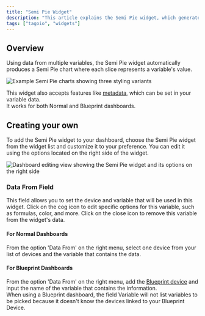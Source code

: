 ```yaml
---
title: "Semi Pie Widget"
description: "This article explains the Semi Pie widget, which generates a semi-circle pie chart from multiple variables, and shows how to add and customize it on your dashboard."
tags: ["tagoio", "widgets"]
---
```

## Overview

Using data from multiple variables, the Semi Pie widget automatically produces a Semi Pie chart where each slice represents a variable's value.

![Example Semi Pie charts showing three styling variants](/docs_imagem/tagoio/semi-pie-widget-2.png)

This widget also accepts features like [metadata](../../data-management/metadata), which can be set in your variable data.  
It works for both Normal and Blueprint dashboards.

## Creating your own

To add the Semi Pie widget to your dashboard, choose the Semi Pie widget from the widget list and customize it to your preference. You can edit it using the options located on the right side of the widget.

![Dashboard editing view showing the Semi Pie widget and its options on the right side](/docs_imagem/tagoio/semi-pie-widget-2.png)

### Data From Field

This field allows you to set the device and variable that will be used in this widget. Click on the cog icon to edit specific options for this variable, such as formulas, color, and more. Click on the close icon to remove this variable from the widget's data.

<!-- Image temporarily disabled: Data From field example - /cdn.elev.io/file/uploads/VkSrjeSoWpdg7LeGdh2jKUEagxh0dd_cO83j6HUV_6s/e8-MfiCj5RwAfHTvlBRuj35BF4akrnZU7huPEjZZf_c/1623008017802-7Qs.png -->

#### For Normal Dashboards

From the option 'Data From' on the right menu, select one device from your list of devices and the variable that contains the data.

#### For Blueprint Dashboards

From the option 'Data From' on the right menu, add the [Blueprint device](../../devices/blueprint-devices-entities) and input the name of the variable that contains the information.  
When using a Blueprint dashboard, the field Variable will not list variables to be picked because it doesn't know the devices linked to your Blueprint Device.

<!-- Image temporarily disabled: Creating Semi Pie widget GIF - /cdn.elev.io/file/uploads/8Kr8tD8c3s2gigLME_FvaA_bT6A7DbPNHE1DBsJtJDw/rtbtbysxI4zx8hoRmN7YBBG2t4QiUo0GiSLYJmV9Mys/creatingsemipie-_UQ.gif -->